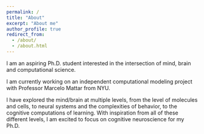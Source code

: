 ```yaml
---
permalink: /
title: "About"
excerpt: "About me"
author_profile: true
redirect_from: 
  - /about/
  - /about.html
---
```


I am an aspiring Ph.D. student interested in the intersection of mind, brain and computational science. 

I am currently working on an independent computational modeling project with Professor Marcelo Mattar from NYU.

I have explored the mind/brain at multiple levels, from the level of molecules and cells, to neural systems and the complexities of behavior, to the cognitive computations of learning. With inspiration from all of these different levels, I am excited to focus on cognitive neuroscience for my Ph.D.
